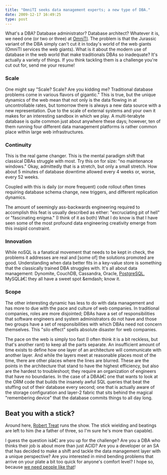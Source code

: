 ```yaml
---
title: "OmniTI seeks data management experts; a new type of DBA."
date: 2009-12-17 16:49:25
type: post
---
```


<p>What's a DBA?  Database administrator? Database architect?  Whatever it is, we need one (or two or three) at <a href="https://omniti.com/">OmniTI</a>.  The problem is that the Jurassic variant of the DBA simply can't cut it in today's world of the web giants (OmniTI services the web giants).  What is it about the modern use of database in the web world that make traditionals DBAs so inadequate?  It's actually a variety of things. If you think tackling them is a challenge you're cut out for, send me your resume!</p>  <h3>Scale</h3>  <p>One might say "Scale? Scale? Are you kidding me? Traditional database problems come in various flavors of gigantic."  This is true, but the unique dynamics of the web mean that not only is the data flowing in at uncontrollable rates, but tomorrow there is always a new data source with a new representation.  Due to the scale of external systems and your own it makes for an interesting sandbox in which we play.  A multi-terabyte database is quite common just about anywhere these days; however, ten of them running four different data management platforms is rather common place within large web infrastructures.</p>  <h3>Continuity</h3>  <p>This is the real game changer. This is the mental paradigm shift that classical DBAs struggle with most.  Try this on for size: "no maintenance windows."  Okay, admittedly that is a stretch, but only a small stretch.  How about 5 minutes of database downtime allowed every 4 weeks or, worse, every 52 weeks.</p>  <p>Coupled with this is daily (or more frequent) code rollout often times requiring database schema change, new triggers, and different replication dynamics.</p>  <p>The amount of seemingly ass-backwards engineering required to accomplish this feat is usually described as either: "excruciating pit of hell" or "fascinating enigma." (I think of it as both)  What I do know is that I have seen some of the most profound data engineering creativity emerge from this insipid constraint.</p>  <h3>Innovation</h3>  <p>While noSQL is a fanatical movement that needs to be kept in check, the problems it addresses are real and [some of] the solutions promoted are good.  Understanding when data better fits in a key-value store is something that the classically trained DBA struggles with.  It's all about data management: Dynomite, CouchDB, Cassandra, Oracle, <a href="https://omniti.com/does/postgresql">PostgreSQL</a>, MySQLâ€¦ they all have a sweet spot &emdash; know it.</p>  <h3>Scope</h3>  <p>The other interesting dynamic has less to do with data management and has more to due with the pace and culture of web companies.  In traditional companies, roles are more disjointed; DBAs have a set of responsibilities that software engineers and system administrators do not have and those two groups have a set of responsibilities with which DBAs need not concern themselves. This "silo effect" spells absolute disaster for web companies.</p>  <p>The pace on the web is simply too fast (I often think it is a bit reckless, but that's another rant) to keep all the parts separate.  An insufficient amount of time exists to define how one layer of an architecture will communicate with another layer.  And while the layers meet at reasonable places most of the time, there are other places where the lines are blurred.  These are the points in the architecture that stand to have the highest efficiency, but also are the hardest to troubleshoot; they require an organization of engineers that have no boundaries.  In the case of a DBAâ€¦ one that wants to look at the ORM code that builds the insanely awful SQL queries that beat the stuffing out of their database every second; one that is actually aware of the storage configuration and layer-2 fabric that sits behind the magical "remembering device" that the database commits things to all day long.</p>  <h2>Beat you with a stick?</h2>  <p>Around here, <a href="https://omniti.com/is/robert-treat">Robert Treat</a> runs the show.  The stick wielding and beatings are left to him (he a father of three, so I'm sure he's more than capable).</p>  <p>I guess the question isâ€¦ are you up for the challenge?  Are you a DBA who thinks their job is about more than just ACID?  Are you a developer or an SA that has decided to make a shift and tackle the data management layer with a unique perspective?  Are you interested in mind bending problems that arrive on your plate a bit too quick for anyone's comfort level?  I hope so, because <a href="https://omniti.com/is/hiring/database-administrator">we need people like that</a>!</p>
